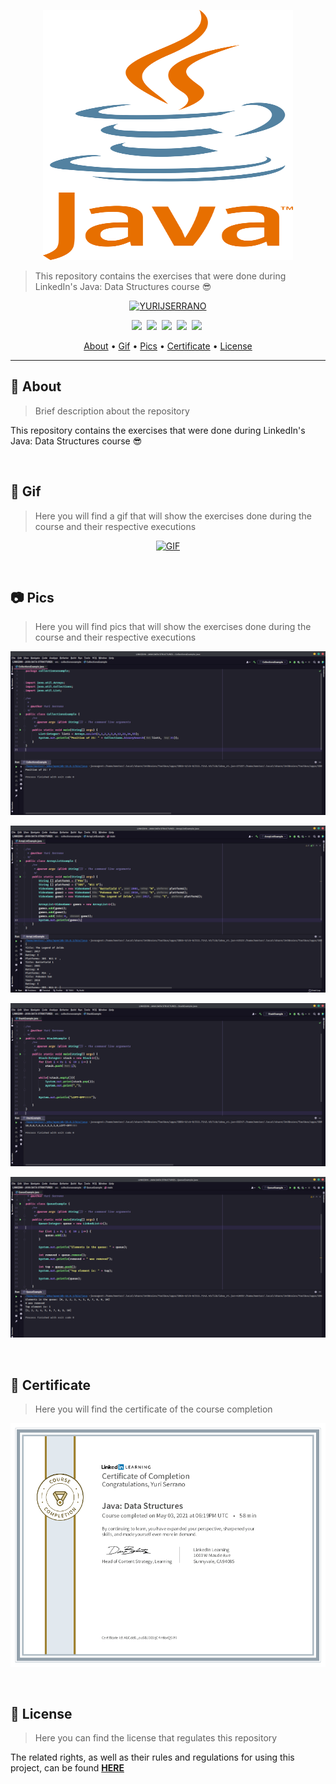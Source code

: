 <p align="center">
	<a target="_blank" href="https://github.com/yurijserrano/Linkedin-Java-Data-Structures"><img src="https://raw.githubusercontent.com/yurijserrano/Linkedin-Java-Data-Structures/19479add45c838c59ecba9dfbbca92a2d37b3ab8/java.svg" width="400" height="400" alt="Java" /></a>
</p>

> This repository contains the exercises that were done during LinkedIn's Java: Data Structures course :sunglasses:

<p align="center">
	<a target="_blank" href="https://github.com/yurijserrano"><img src="https://img.shields.io/badge/CREATED%20BY-YURIJSERRANO-black?style=for-the-badge" alt="YURIJSERRANO" /></a>
</p>

<p align="center">
  <a target="_blank" href="#-about"><img src="https://img.shields.io/badge/ABOUT-green?style=for-the-badge&color=#0095B7" /></a>&nbsp;
  <a target="_blank" href="#-gif"><img src="https://img.shields.io/badge/GIF-green?style=for-the-badge&color=2196F3" /></a>&nbsp;
  <a target="\_blank"href="#-pics"><img src="https://img.shields.io/badge/PICS-orange?style=for-the-badge&color=00796B" /></a>&nbsp;
  <a target="_blank" href="#-certificate"><img src="https://img.shields.io/badge/CERTIFICATE-orange?style=for-the-badge&color=4CAF50" /></a>&nbsp;
  <a target="_blank" href="#-license"><img src="https://img.shields.io/badge/LICENSE-orange?style=for-the-badge&color=e53935" /></a>&nbsp;
</p>

<p align="center">
  <a href="#-about">About</a> •
  <a href="#-gif">Gif</a> •
  <a href="#-pics">Pics</a> •
  <a href="#-certificate">Certificate</a> •
  <a href="#-license">License</a>
</p>

---

## 👨 About

> Brief description about the repository

This repository contains the exercises that were done during LinkedIn's Java: Data Structures course :sunglasses:

<br/>


## 🎥 Gif

> Here you will find a gif that will show the exercises done during the course and their respective executions

<p align="center">
	<a target="_blank" href="https://github.com/yurijserrano/Linkedin-Java-Data-Structures"><img src="https://github.com/yurijserrano/Linkedin-Java-Data-Structures/blob/master/examples.gif?raw=true" alt="GIF" /></a>
</p>


<br/>



## 📷 Pics

> Here you will find pics that will show the exercises done during the course and their respective executions


<p align="center">
	<a target="_blank" href="https://github.com/yurijserrano/Linkedin-Java-Data-Structures"><img src="https://raw.githubusercontent.com/yurijserrano/Linkedin-Java-Data-Structures/master/example01.png" alt="IMAGE I" /></a>
</p>

<p align="center">
	<a target="_blank" href="https://github.com/yurijserrano/Linkedin-Java-Data-Structures"><img src="https://raw.githubusercontent.com/yurijserrano/Linkedin-Java-Data-Structures/master/example02.png" alt="IMAGE II" /></a>
</p>

<p align="center">
	<a target="_blank" href="https://github.com/yurijserrano/Linkedin-Java-Data-Structures"><img src="https://raw.githubusercontent.com/yurijserrano/Linkedin-Java-Data-Structures/master/example03.png" alt="IMAGE III" /></a>
</p>

<p align="center">
	<a target="_blank" href="https://github.com/yurijserrano/Linkedin-Java-Data-Structures"><img src="https://raw.githubusercontent.com/yurijserrano/Linkedin-Java-Data-Structures/master/example04.png" alt="IMAGE IV" /></a>
</p>

<br/>


## 🧾 Certificate

> Here you will find the certificate of the course completion

<p align="center">
	<a target="_blank" href="https://github.com/yurijserrano/Linkedin-Java-Data-Structures"><img src="https://raw.githubusercontent.com/yurijserrano/Linkedin-Java-Data-Structures/master/certificate.png" alt="CERTIFICATE" /></a>
</p>

<br/>

## 📄 License

> Here you can find the license that regulates this repository

The related rights, as well as their rules and regulations for using this project, can be found **[HERE](https://github.com/yurijserrano/Linkedin-Java-Data-Structures/blob/master/LICENSE.md)**
